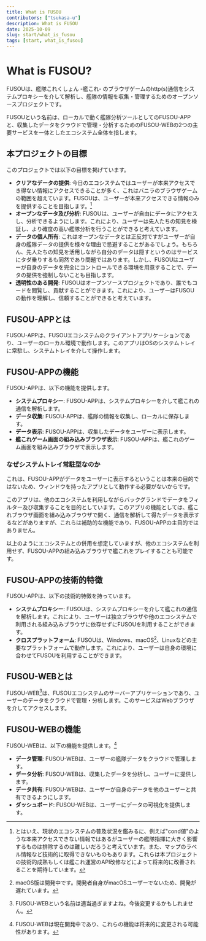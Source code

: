```yaml
---
title: What is FUSOU
contributors: ["tsukasa-u"]
description: What is FUSOU
date: 2025-10-09
slug: start/what_is_fusou
tags: [start, what_is_fusou]
---
```


# What is FUSOU?

FUSOUは、艦隊これくしょん -艦これ- のブラウザゲームのhttp(s)通信をシステムプロキシーを介して解析し、艦隊の情報を収集・管理するためのオープンソースプロジェクトです。

FUSOUという名前は、ローカルで動く艦隊分析ツールとしてのFUSOU-APPと、収集したデータをクラウドで管理・分析するためのFUSOU-WEBの2つの主要サービスを一体としたエコシステム全体を指します。

## 本プロジェクトの目標

このプロジェクトでは以下の目標を掲げています。

- **クリアなデータの提供**: 今日のエコシステムではユーザーが本来アクセスでき得ない情報にアクセスできることが多く、これはバニラのブラウザゲームの範囲を超えています。FUSOUは、ユーザーが本来アクセスできる情報のみを提供することを目指します。[^1]
  [^1]:とはいえ、現状のエコシステムの普及状況を鑑みるに、例えば"cond値"のような本来アクセスできない情報ではあるがユーザーの艦隊指揮に大きく影響するものは排除するのは難しいだろうと考えています。また、マップのラベル情報など技術的に取得できないものもあります。これらは本プロジェクトの技術的成熟もしくは艦これ運営のAPI改修などによって将来的に改善されることを期待しています。
- **オープンなデータ及び分析**: FUSOUは、ユーザーが自由にデータにアクセスし、分析できるようにします。これにより、ユーザーは先人たちの知見を検証し、より確度の高い艦隊分析を行うことができると考えています。
- **データの個人所有**: これはオープンなデータとは正反対ですがユーザーが自身の艦隊データの提供を様々な理由で忌避することがあるでしょう。もちろん、先人たちの知見を活用しながら自分のデータは隠すというのはサービスにタダ乗りするも同然であり問題ではあります。しかし、FUSOUはユーザーが自身のデータを完全にコントロールできる環境を用意することで、データの提供を強制しないことも目指します。
- **透明性のある開発**: FUSOUはオープンソースプロジェクトであり、誰でもコードを閲覧し、貢献することができます。これにより、ユーザーはFUSOUの動作を理解し、信頼することができると考えています。

## FUSOU-APPとは

FUSOU-APPは、FUSOUエコシステムのクライアントアプリケーションであり、ユーザーのローカル環境で動作します。このアプリはOSのシステムトレイに常駐し、システムトレイを介して操作します。

## FUSOU-APPの機能

FUSOU-APPは、以下の機能を提供します。

- **システムプロキシー**: FUSOU-APPは、システムプロキシーを介して艦これの通信を解析します。
- **データ収集**: FUSOU-APPは、艦隊の情報を収集し、ローカルに保存します。
- **データ表示**: FUSOU-APPは、収集したデータをユーザーに表示します。
- **艦これゲーム画面の組み込みブラウザ表示**: FUSOU-APPは、艦これのゲーム画面を組み込みブラウザで表示します。

### なぜシステムトレイ常駐型なのか

これは、FUSOU-APPがデータをユーザーに表示するということは本来の目的ではないため、ウィンドウを持ったアプリとして動作する必要がないからです。

このアプリは、他のエコシステムを利用しながらバックグランドでデータをフィルター及び収集することを目的としています。このアプリの機能としては、艦これブラウザ画面を組み込みブラウザで開く、通信を解析して得たデータを表示するなどがありますが、これらは補助的な機能であり、FUSOU-APPの主目的ではありません。

以上のようにエコシステムとの併用を想定していますが、他のエコシステムを利用せず、FUSOU-APPの組み込みブラウザで艦これをプレイすることも可能です。

## FUSOU-APPの技術的特徴

FUSOU-APPは、以下の技術的特徴を持っています。

- **システムプロキシー**: FUSOUは、システムプロキシーを介して艦これの通信を解析します。これにより、ユーザーは独立ブラウザや他のエコシステムで利用される組み込みブラウザに依存せずにFUSOUを利用することができます。
- **クロスプラットフォーム**: FUSOUは、Windows、macOS[^2]、Linuxなどの主要なプラットフォームで動作します。これにより、ユーザーは自身の環境に合わせてFUSOUを利用することができます。
  [^2]:macOS版は開発中です。開発者自身がmacOSユーザーでないため、開発が遅れています。

## FUSOU-WEBとは

FUSOU-WEB[^3]は、FUSOUエコシステムのサーバーアプリケーションであり、ユーザーのデータをクラウドで管理・分析します。このサービスはWebブラウザを介してアクセスします。

[^3]: FUSOU-WEBという名前は適当過ぎますよね。今後変更するかもしれません。

## FUSOU-WEBの機能

FUSOU-WEBは、以下の機能を提供します。[^4]

[^4]: FUSOU-WEBは現在開発中であり、これらの機能は将来的に変更される可能性があります。

- **データ管理**: FUSOU-WEBは、ユーザーの艦隊データをクラウドで管理します。
- **データ分析**: FUSOU-WEBは、収集したデータを分析し、ユーザーに提供します。
- **データ共有**: FUSOU-WEBは、ユーザーが自身のデータを他のユーザーと共有できるようにします。
- **ダッシュボード**: FUSOU-WEBは、ユーザーにデータの可視化を提供します。

